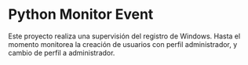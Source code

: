 # Python Monitor Event

Este proyecto realiza una supervisión del registro de Windows. Hasta el momento monitorea la creación de usuarios con perfil administrador, y cambio de perfil a administrador.

